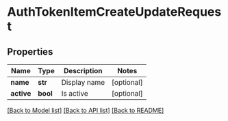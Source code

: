 # AuthTokenItemCreateUpdateRequest

## Properties
Name | Type | Description | Notes
------------ | ------------- | ------------- | -------------
**name** | **str** | Display name | [optional] 
**active** | **bool** | Is active | [optional] 

[[Back to Model list]](../README.md#documentation-for-models) [[Back to API list]](../README.md#documentation-for-api-endpoints) [[Back to README]](../README.md)


